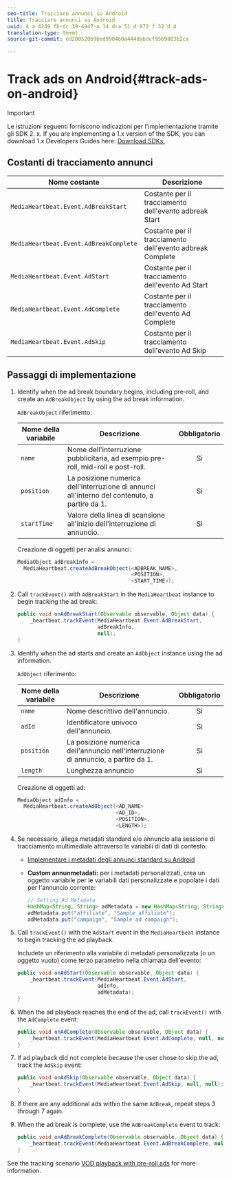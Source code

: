 ```yaml
---
seo-title: Tracciare annunci su Android
title: Tracciare annunci su Android
uuid: 4 a 4249 fb-dc 39-4947-a 14 d-a 51 d 972 f 32 d 4
translation-type: tm+mt
source-git-commit: ed200520b9bed990460a444dabdcf956980362ca

---
```



# Track ads on Android{#track-ads-on-android}

>[!IMPORTANT]
>
>Le istruzioni seguenti forniscono indicazioni per l'implementazione tramite gli SDK 2. x. If you are implementing a 1.x version of the SDK, you can download 1.x Developers Guides here: [Download SDKs.](../../sdk-implement/download-sdks.md)

## Costanti di tracciamento annunci

| Nome costante | Descrizione |
| --- | --- |
| `MediaHeartbeat.Event.AdBreakStart` | Costante per il tracciamento dell'evento adbreak Start |
| `MediaHeartbeat.Event.AdBreakComplete` | Costante per il tracciamento dell'evento adbreak Complete |
| `MediaHeartbeat.Event.AdStart` | Costante per il tracciamento dell'evento Ad Start |
| `MediaHeartbeat.Event.AdComplete` | Costante per il tracciamento dell'evento Ad Complete |
| `MediaHeartbeat.Event.AdSkip` | Costante per il tracciamento dell'evento Ad Skip |

## Passaggi di implementazione

1. Identify when the ad break boundary begins, including pre-roll, and create an `AdBreakObject` by using the ad break information.

   `AdBreakObject` riferimento:

   | Nome della variabile | Descrizione | Obbligatorio |
   | --- | --- | :---: |
   | `name` | Nome dell'interruzione pubblicitaria, ad esempio pre-roll, mid-roll e post-roll. | Sì |
   | `position` | La posizione numerica dell'interruzione di annunci all'interno del contenuto, a partire da 1. | Sì |
   | `startTime` | Valore della linea di scansione all'inizio dell'interruzione di annuncio. | Sì |

   Creazione di oggetti per analisi annunci:

   ```java
   MediaObject adBreakInfo =  
     MediaHeartbeat.createAdBreakObject(<ADBREAK_NAME>,  
                                        <POSITION>,  
                                        <START_TIME>);
   ```

1. Call `trackEvent()` with `AdBreakStart` in the `MediaHeartbeat` instance to begin tracking the ad break:

   ```java
   public void onAdBreakStart(Observable observable, Object data) {  
       _heartbeat.trackEvent(MediaHeartbeat.Event.AdBreakStart,  
                             adBreakInfo,  
                             null); 
   }
   ```

1. Identify when the ad starts and create an `AdObject` instance using the ad information.

   `AdObject` riferimento:

   | Nome della variabile | Descrizione | Obbligatorio |
   | --- | --- | :---: |
   | `name` | Nome descrittivo dell'annuncio. | Sì |
   | `adId` | Identificatore univoco dell'annuncio. | Sì |
   | `position` | La posizione numerica dell'annuncio nell'interruzione di annuncio, a partire da 1. | Sì |
   | `length` | Lunghezza annuncio | Sì |

   Creazione di oggetti ad:

   ```java
   MediaObject adInfo =  
     MediaHeartbeat.createAdObject(<AD_NAME> 
                                   <AD_ID>,  
                                   <POSITION>,  
                                   <LENGTH>);
   ```

1. Se necessario, allega metadati standard e/o annuncio alla sessione di tracciamento multimediale attraverso le variabili di dati di contesto.

   * [Implementare i metadati degli annunci standard su Android](../../sdk-implement/track-ads/impl-std-ad-metadata/impl-std-ad-metadata-android.md)
   * **Custom annunmetadati:** per i metadati personalizzati, crea un oggetto variabile per le variabili dati personalizzate e popolate i dati per l'annuncio corrente:

      ```java
      // Setting Ad Metadata 
      HashMap<String, String> adMetadata = new HashMap<String, String>(); 
      adMetadata.put("affiliate", "Sample affiliate"); 
      adMetadata.put("campaign", "Sample ad campaign");
      ```

1. Call `trackEvent()` with the `AdStart` event in the `MediaHeartbeat` instance to begin tracking the ad playback.

   Includete un riferimento alla variabile di metadati personalizzata (o un oggetto vuoto) come terzo parametro nella chiamata dell'evento:

   ```java
   public void onAdStart(Observable observable, Object data) {  
       _heartbeat.trackEvent(MediaHeartbeat.Event.AdStart,  
                             adInfo,  
                             adMetadata); 
   }
   ```

1. When the ad playback reaches the end of the ad, call `trackEvent()` with the `AdComplete` event:

   ```java
   public void onAdComplete(Observable observable, Object data) {  
       _heartbeat.trackEvent(MediaHeartbeat.Event.AdComplete, null, null); 
   }
   ```

1. If ad playback did not complete because the user chose to skip the ad, track the `AdSkip` event:

   ```java
   public void onAdSkip(Observable observable, Object data) {  
       _heartbeat.trackEvent(MediaHeartbeat.Event.AdSkip, null, null); 
   }
   ```

1. If there are any additional ads within the same `AdBreak`, repeat steps 3 through 7 again.
1. When the ad break is complete, use the `AdBreakComplete` event to track:

   ```java
   public void onAdBreakComplete(Observable observable, Object data) {  
       _heartbeat.trackEvent(MediaHeartbeat.Event.AdBreakComplete, null, null); 
   }
   ```

See the tracking scenario [VOD playback with pre-roll ads](../../sdk-implement/tracking-scenarios/vod-preroll-ads.md) for more information.
